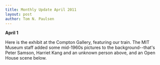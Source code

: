 ```yaml
---
title: Monthly Update April 2011 
layout: post
author: Tom N. Paulsen
---
```




 **April 1**   
  
 Here is the exhibit at the Compton Gallery, featuring our train. The MIT Museum staff added some  mid\-1960s pictures to the background\-\-that's Peter Samson, Harriet Kang and an unknown person above, and an Open House scene below. 
 
 